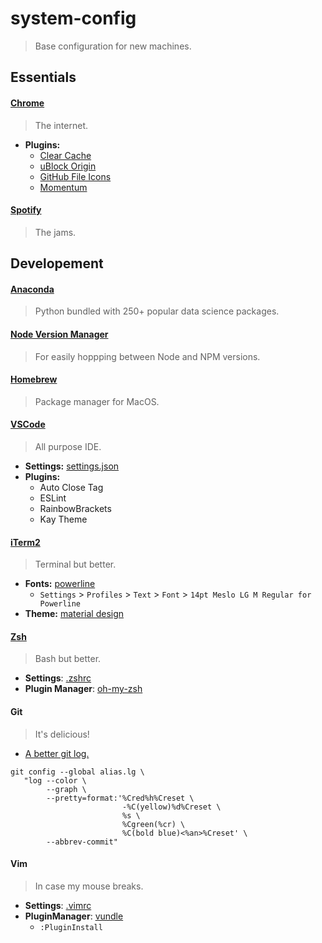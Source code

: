 # system-config

> Base configuration for new machines.

## Essentials

#### [Chrome](https://support.google.com/chrome/answer/95346?co=GENIE.Platform%3DDesktop&hl=en)

> The internet.

* **Plugins:**
  * [Clear Cache](https://chrome.google.com/webstore/detail/clear-cache/cppjkneekbjaeellbfkmgnhonkkjfpdn?hl=en)
  * [uBlock Origin](https://chrome.google.com/webstore/detail/ublock-origin/cjpalhdlnbpafiamejdnhcphjbkeiagm?hl=en)
  * [GitHub File Icons](https://chrome.google.com/webstore/detail/github-file-icon/ficfmibkjjnpogdcfhfokmihanoldbfe?hl=en)
  * [Momentum](https://chrome.google.com/webstore/detail/momentum/laookkfknpbbblfpciffpaejjkokdgca?hl=en)

#### [Spotify](https://www.spotify.com/us/download/other/)

> The jams.

## Developement

#### [Anaconda](https://docs.continuum.io/anaconda/install)

> Python bundled with 250+ popular data science packages.

#### [Node Version Manager](https://github.com/creationix/nvm)

> For easily hoppping between Node and NPM versions.

#### [Homebrew](https://brew.sh/)

> Package manager for MacOS.

#### [VSCode](https://coderwall.com/p/euwpig/a-better-git-log)

> All purpose IDE.

* **Settings:** [settings.json](./settings.json)
* **Plugins:**
  * Auto Close Tag
  * ESLint
  * RainbowBrackets
  * Kay Theme

#### [iTerm2](https://www.iterm2.com/)

> Terminal but better.

* **Fonts:** [powerline](https://github.com/powerline/fonts)
  * `Settings` > `Profiles` > `Text` > `Font` > `14pt Meslo LG M Regular for Powerline`
* **Theme:** [material design](https://github.com/MartinSeeler/iterm2-material-design)

#### [Zsh](https://github.com/robbyrussell/oh-my-zsh/wiki/Installing-ZSH)

> Bash but better.

* **Settings**: [.zshrc](./.zshrc)
* **Plugin Manager**: [oh-my-zsh](https://github.com/robbyrussell/oh-my-zsh)

#### Git

> It's delicious!

* [A better git log.](https://coderwall.com/p/euwpig/a-better-git-log)

```
git config --global alias.lg \
   "log --color \
        --graph \
        --pretty=format:'%Cred%h%Creset \
                         -%C(yellow)%d%Creset \
                         %s \
                         %Cgreen(%cr) \
                         %C(bold blue)<%an>%Creset' \
        --abbrev-commit"
 ```

#### Vim

> In case my mouse breaks.

* **Settings**: [.vimrc](./.vimrc)
* **PluginManager**: [vundle](https://github.com/VundleVim/Vundle.vim)
  * `:PluginInstall`

